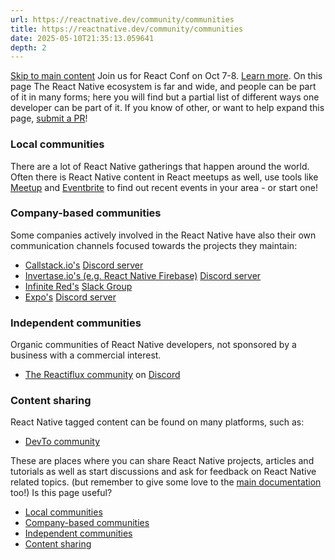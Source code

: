 ```yaml
---
url: https://reactnative.dev/community/communities
title: https://reactnative.dev/community/communities
date: 2025-05-10T21:35:13.059641
depth: 2
---
```


[Skip to main content](https://reactnative.dev/community/communities#__docusaurus_skipToContent_fallback)
Join us for React Conf on Oct 7-8. [Learn more](https://conf.react.dev).
On this page
The React Native ecosystem is far and wide, and people can be part of it in many forms; here you will find but a partial list of different ways one developer can be part of it. If you know of other, or want to help expand this page, [submit a PR](https://github.com/facebook/react-native-website/pulls?q=is%3Apr+is%3Aopen+sort%3Aupdated-desc)!
### Local communities[​](https://reactnative.dev/community/communities#local-communities "Direct link to Local communities")
There are a lot of React Native gatherings that happen around the world. Often there is React Native content in React meetups as well, use tools like [Meetup](https://www.meetup.com/topics/react-native/) and [Eventbrite](https://www.eventbrite.co.uk/d/online/react-native/?page=1) to find out recent events in your area - or start one!
### Company-based communities[​](https://reactnative.dev/community/communities#company-based-communities "Direct link to Company-based communities")
Some companies actively involved in the React Native have also their own communication channels focused towards the projects they maintain:
  * [Callstack.io's](https://www.callstack.com/) [Discord server](https://discordapp.com/invite/zwR2Cdh)
  * [Invertase.io's (e.g. React Native Firebase)](https://invertase.io/) [Discord server](https://discord.gg/C9aK28N)
  * [Infinite Red's](https://infinite.red/) [Slack Group](https://community.infinite.red/)
  * [Expo's](https://expo.dev/) [Discord server](https://chat.expo.dev/)


### Independent communities[​](https://reactnative.dev/community/communities#independent-communities "Direct link to Independent communities")
Organic communities of React Native developers, not sponsored by a business with a commercial interest.
  * [The Reactiflux community](https://reactiflux.com) on [Discord](https://discord.gg/reactiflux)


### Content sharing[​](https://reactnative.dev/community/communities#content-sharing "Direct link to Content sharing")
React Native tagged content can be found on many platforms, such as:
  * [DevTo community](https://dev.to/t/reactnative)


These are places where you can share React Native projects, articles and tutorials as well as start discussions and ask for feedback on React Native related topics. (but remember to give some love to the [main documentation](https://github.com/facebook/react-native-website) too!)
Is this page useful?
  * [Local communities](https://reactnative.dev/community/communities#local-communities)
  * [Company-based communities](https://reactnative.dev/community/communities#company-based-communities)
  * [Independent communities](https://reactnative.dev/community/communities#independent-communities)
  * [Content sharing](https://reactnative.dev/community/communities#content-sharing)



